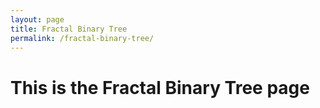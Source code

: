 ```yaml
---
layout: page
title: Fractal Binary Tree
permalink: /fractal-binary-tree/
---
```


<h1>This is the Fractal Binary Tree page</h1>
